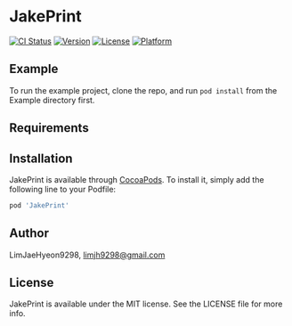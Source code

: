# JakePrint

[![CI Status](https://img.shields.io/travis/LimJaeHyeon9298/JakePrint.svg?style=flat)](https://travis-ci.org/LimJaeHyeon9298/JakePrint)
[![Version](https://img.shields.io/cocoapods/v/JakePrint.svg?style=flat)](https://cocoapods.org/pods/JakePrint)
[![License](https://img.shields.io/cocoapods/l/JakePrint.svg?style=flat)](https://cocoapods.org/pods/JakePrint)
[![Platform](https://img.shields.io/cocoapods/p/JakePrint.svg?style=flat)](https://cocoapods.org/pods/JakePrint)

## Example

To run the example project, clone the repo, and run `pod install` from the Example directory first.

## Requirements

## Installation

JakePrint is available through [CocoaPods](https://cocoapods.org). To install
it, simply add the following line to your Podfile:

```ruby
pod 'JakePrint'
```

## Author

LimJaeHyeon9298, limjh9298@gmail.com

## License

JakePrint is available under the MIT license. See the LICENSE file for more info.
